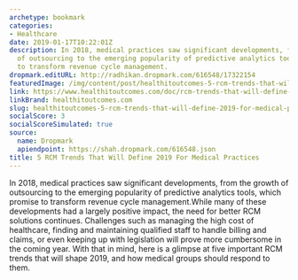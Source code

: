 ```yaml
---
archetype: bookmark
categories:
- Healthcare
date: 2019-01-17T10:22:01Z
description: In 2018, medical practices saw significant developments, from the growth
  of outsourcing to the emerging popularity of predictive analytics tools, which promise
  to transform revenue cycle management.
dropmark.editURL: http://radhikan.dropmark.com/616548/17322154
featuredImage: /img/content/post/healthitoutcomes-5-rcm-trends-that-will-define-2019-for-medical-practices.JPG
link: https://www.healthitoutcomes.com/doc/rcm-trends-that-will-define-for-medical-practices-0001
linkBrand: healthitoutcomes.com
slug: healthitoutcomes-5-rcm-trends-that-will-define-2019-for-medical-practices
socialScore: 3
socialScoreSimulated: true
source:
  name: Dropmark
  apiendpoint: https://shah.dropmark.com/616548.json
title: 5 RCM Trends That Will Define 2019 For Medical Practices
---
```

In 2018, medical practices saw significant developments, from the growth of outsourcing to the emerging popularity of predictive analytics tools, which promise to transform revenue cycle management.While many of these developments had a largely positive impact, the need for better RCM solutions continues. Challenges such as managing the high cost of healthcare, finding and maintaining qualified staff to handle billing and claims, or even keeping up with legislation will prove more cumbersome in the coming year. With that in mind, here is a glimpse at five important RCM trends that will shape 2019, and how medical groups should respond to them.


